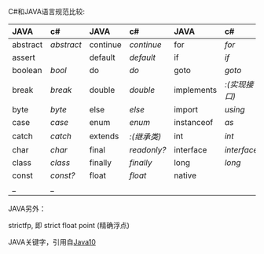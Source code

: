 ﻿C#和JAVA语言规范比较:

| JAVA   | c#     | JAVA   | c#     | JAVA     | c#        | JAVA   | c#      | JAVA       | c#       |
|:-------|:-------|:-------|:-------|:---------|:----------|:-------|:--------|:-----------|:----------|
|abstract|*abstract*|continue|*continue*|for     |*for*     |new     |*new*      |switch      |*switch*|
|assert  |        |default |*default* |if        |*if*      |package |*namespace*|synchronized|*lock*  |
|boolean |*bool*  |do      |*do*      |goto      |*goto*    |private |*private*  |this        |*this*  |
|break   |*break* |double  |*double*  |implements|*:(实现接口)*|protected|*protected*|throw       |*throw*|
|byte    |*byte*  |else    |*else*    |import    |*using*   |public  |*public*   |throws      |         |
|case    |*case*  |enum    |*enum*    |instanceof|*as*      |return  |*return*   |transient   |         |
|catch   |*catch* |extends |*:(继承类)*|int       |*int*     |short  |*short*    |try         |*try*     |
|char    |*char* |final   |*readonly?*|interface|*interface*|static  |*static*   |void        |*void*  |
|class   |*class* |finally |*finally* |long      |*long*     |strictfp|         |volatile    |*volatile?*|
|const   |*const?*|float   |*float*   |native    |          |super   |*base*     |while       |*while*  |
|_       |_       |        |        |          |          |        |         |           |            |

JAVA另外：

strictfp, 即 strict float point (精确浮点)

JAVA关键字，引用自[Java10](https://docs.oracle.com/javase/specs/jls/se10/html/jls-3.html#jls-3.9)

